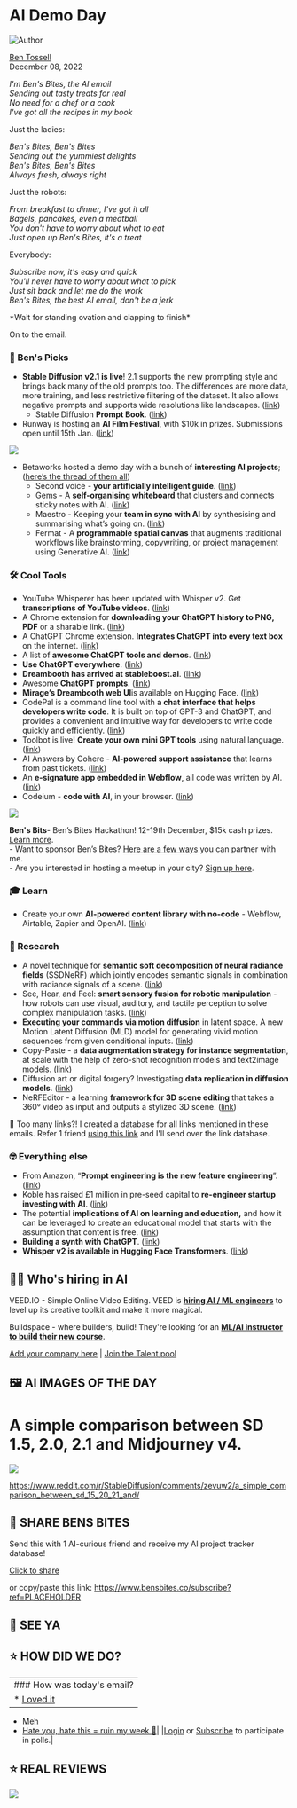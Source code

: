 # AI Demo Day

![Author](https://media.beehiiv.com/cdn-cgi/image/fit=scale-down,format=auto,onerror=redirect,quality=80/uploads/user/profile_picture/fc858b4d-39e3-4be1-abf4-2b55504e21a2/thumb_uJ4UYake_400x400.jpg)

[Ben Tossell](https://www.twitter.com/bentossell)\
December 08, 2022

*I'm Ben's Bites, the AI email\
Sending out tasty treats for real\
No need for a chef or a cook\
I've got all the recipes in my book*

Just the ladies:

*Ben's Bites, Ben's Bites\
Sending out the yummiest delights\
Ben's Bites, Ben's Bites\
Always fresh, always right*

Just the robots:

*From breakfast to dinner, I've got it all\
Bagels, pancakes, even a meatball\
You don't have to worry about what to eat\
Just open up Ben's Bites, it's a treat*

Everybody:

*Subscribe now, it's easy and quick\
You'll never have to worry about what to pick\
Just sit back and let me do the work\
Ben's Bites, the best AI email, don't be a jerk*

\*Wait for standing ovation and clapping to finish\*

On to the email.

### **🤌 Ben's Picks**

- **Stable Diffusion v2.1 is live**! 2.1 supports the new prompting style and brings back many of the old prompts too. The differences are more data, more training, and less restrictive filtering of the dataset. It also allows negative prompts and supports wide resolutions like landscapes. ([<u>link</u>](https://stability.ai/blog/stablediffusion2-1-release7-dec-2022))
  - Stable Diffusion **Prompt Book**. ([<u>link</u>](https://stability.ai/sdv2-prompt-book))
- Runway is hosting an **AI Film Festival**, with $10k in prizes. Submissions open until 15th Jan. ([<u>link</u>](https://aiff.runwayml.com/))

![](https://media.beehiiv.com/cdn-cgi/image/fit=scale-down,format=auto,onerror=redirect,quality=80/uploads/asset/file/a0b2d2b6-fb77-49c9-bc0e-02e5c5b09924/ezgif.com-gif-maker__37_.gif)

- Betaworks hosted a demo day with a bunch of **interesting AI projects**; ([<u>here’s the thread of them all</u>](https://twitter.com/jordanrcrook/status/1600593329405714432))
  - Second voice - **your artificially intelligent guide**. ([<u>link</u>](https://www.joshu.xyz/))
  - Gems - A **self-organising whiteboard** that clusters and connects sticky notes with AI. ([<u>link</u>](https://gemsnotes.app/))
  - Maestro - Keeping your **team in sync with AI** by synthesising and summarising what’s going on. ([<u>link</u>](https://www.getmaestro.ai/))
  - Fermat - A **programmable spatial canvas** that augments traditional workflows like brainstorming, copywriting, or project management using Generative AI. ([<u>link</u>](https://fermat.ws/))

### **🛠️ Cool Tools**

- YouTube Whisperer has been updated with Whisper v2. Get **transcriptions of YouTube videos**. ([<u>link</u>](https://huggingface.co/spaces/jeffistyping/Youtube-Whisperer))
- A Chrome extension for **downloading your ChatGPT history to PNG, PDF** or a sharable link. ([<u>link</u>](https://github.com/liady/ChatGPT-pdf))
- A ChatGPT Chrome extension. **Integrates ChatGPT into every text box** on the internet. ([<u>link</u>](https://github.com/gragland/chatgpt-chrome-extension))
- A list of **awesome ChatGPT tools and demos**. ([<u>link</u>](https://github.com/saharmor/awesome-chatgpt))
- **Use ChatGPT everywhere**. ([<u>link</u>](https://msfrisbie.github.io/chat-gpt-assistant/))
- **Dreambooth has arrived at stableboost.ai**. ([<u>link</u>](https://twitter.com/tall/status/1600571735455465472))
- Awesome **ChatGPT prompts**. ([<u>link</u>](https://github.com/f/awesome-chatgpt-prompts))
- **Mirage’s Dreambooth web UI**is available on Hugging Face. ([<u>link</u>](https://huggingface.co/spaces/MirageML/dreambooth))
- CodePal is a command line tool with **a chat interface that helps developers write code**. It is built on top of GPT-3 and ChatGPT, and provides a convenient and intuitive way for developers to write code quickly and efficiently. ([<u>link</u>](https://github.com/pdparchitect/codepal))
- Toolbot is live! **Create your own mini GPT tools** using natural language. ([<u>link</u>](https://www.toolbot.ai/))
- AI Answers by Cohere - **AI-powered support assistance** that learns from past tickets. ([link](https://cohere.io/))
- An **e-signature app embedded in Webflow**, all code was written by AI. ([link](https://twitter.com/AKASpencerScott/status/1600557849871982594))
- Codeium - **code with AI**, in your browser. ([<u>link</u>](https://www.codeium.com/))

![](https://media.beehiiv.com/cdn-cgi/image/fit=scale-down,format=auto,onerror=redirect,quality=80/uploads/asset/file/d17dcb6f-fd2a-427d-9451-06f76ef5ae56/Screenshot_2022-12-08_at_12.16.02.png)

**Ben's Bits**- Ben’s Bites Hackathon! 12-19th December, $15k cash prizes. [<u>Learn more</u>](https://vanilla-peach-484.notion.site/Ben-s-Bites-AI-Hackathon-15k-324b3e8b3d474a12a2e828b7ac45f9f9).\
\- Want to sponsor Ben’s Bites? [<u>Here are a few ways</u>](https://airtable.com/shrQUrr0IpUBGos8B) you can partner with me.\
\- Are you interested in hosting a meetup in your city? [<u>Sign up here</u>](https://airtable.com/shr4r3oAnMb6aeANT).

### **🎓 Learn**

- Create your own **AI-powered content library with no-code** - Webflow, Airtable, Zapier and OpenAI. ([link](https://www.youtube.com/watch?v=4Q4fv3q78ps))

### **🔬 Research**

- A novel technique for **semantic soft decomposition of neural radiance fields** (SSDNeRF) which jointly encodes semantic signals in combination with radiance signals of a scene. ([<u>link</u>](https://arxiv.org/abs/2212.03406))
- See, Hear, and Feel: **smart sensory fusion for robotic manipulation** - how robots can use visual, auditory, and tactile perception to solve complex manipulation tasks. ([<u>link</u>](https://arxiv.org/abs/2212.03858))
- **Executing your commands via motion diffusion** in latent space. A new Motion Latent Diffusion (MLD) model for generating vivid motion sequences from given conditional inputs. ([<u>link</u>](https://chenxin.tech/mld/))
- Copy-Paste - a **data augmentation strategy for instance segmentation**, at scale with the help of zero-shot recognition models and text2image models. ([<u>link</u>](https://arxiv.org/abs/2212.03863))
- Diffusion art or digital forgery? Investigating **data replication in diffusion models**. ([<u>link</u>](https://arxiv.org/abs/2212.03860))
- NeRFEditor - a learning **framework for 3D scene editing** that takes a 360° video as input and outputs a stylized 3D scene. ([<u>link</u>](https://arxiv.org/abs/2212.03848))

👋 Too many links?! I created a database for all links mentioned in these emails. Refer 1 friend [using this link](https://www.bensbites.co/subscribe?ref=PLACEHOLDER) and I'll send over the link database.

### **🤓 Everything else**

- From Amazon, “**Prompt engineering is the new feature engineering**”. ([<u>link</u>](https://www.amazon.science/blog/emnlp-prompt-engineering-is-the-new-feature-engineering))
- Koble has raised £1 million in pre-seed capital to **re-engineer startup investing with AI**. ([<u>link</u>](https://newsletter.koble.ai/p/pre-seed-raise))
- The potential **implications of AI on learning and education,** and how it can be leveraged to create an educational model that starts with the assumption that content is free. ([<u>link</u>](https://whoo.ps/2022/12/07/creating-and-playing-games))
- **Building a synth with ChatGPT**. ([<u>link</u>](https://jlongster.com/building-a-synth-with-chatgpt))
- **Whisper v2 is available in Hugging Face Transformers**. ([<u>link</u>](https://huggingface.co/openai/whisper-large-v2))

## **🧑‍💻 Who's hiring in AI**

VEED.IO - Simple Online Video Editing. VEED is **[hiring AI / ML engineers](https://veed.teamtailor.com/jobs/2145526-senior-software-engineer-ai-team)** to level up its creative toolkit and make it more magical.

Buildspace - where builders, build! They're looking for an **[ML/AI instructor to build their new course](https://buildspace.so/join)**.

[Add your company here](https://bensbites.pallet.com/hire) | [Join the Talent pool](https://bensbites.pallet.com/talent/welcome?referral=true\&step=welcome\&pallet=)

## **🖼 AI IMAGES OF THE DAY**

# A simple comparison between SD 1.5, 2.0, 2.1 and Midjourney v4.

![](https://media.beehiiv.com/cdn-cgi/image/fit=scale-down,format=auto,onerror=redirect,quality=80/uploads/asset/file/e74f6c7e-c20a-461d-a992-da141252ed25/ndqmnl0brf4a1.png)

<https://www.reddit.com/r/StableDiffusion/comments/zevuw2/a_simple_comparison_between_sd_15_20_21_and/>

## **🤗 SHARE BENS BITES**

Send this with 1 AI-curious friend and receive my AI project tracker database!

[Click to share](https://www.bensbites.co/subscribe?ref=PLACEHOLDER)

or copy/paste this link: https://www.bensbites.co/subscribe?ref=PLACEHOLDER

## **👋 SEE YA**

## **⭐️ HOW DID WE DO?**

||
|:---|
|### How was today's email?|
|\* [Loved it](https://www.bensbites.co/login)

- [Meh](https://www.bensbites.co/login)
- [Hate you, hate this = ruin my week 🥹](https://www.bensbites.co/login)|
  |[Login](https://www.bensbites.co/login) or [Subscribe](https://www.bensbites.co/subscribe) to participate in polls.|

## **⭐️ REAL** REVIEWS

![](https://media.beehiiv.com/cdn-cgi/image/fit=scale-down,format=auto,onerror=redirect,quality=80/uploads/asset/file/fedbeeff-a2f3-4ff2-bd78-903435701f37/Screenshot_2022-10-26_at_14.02.06.png)
